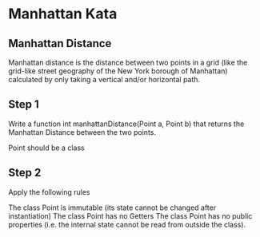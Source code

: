 # Manhattan Kata

## Manhattan Distance

Manhattan distance is the distance between two points in a grid (like the grid-like street geography of the New York borough of Manhattan) calculated by only taking a vertical and/or horizontal path.

## Step 1

Write a function int manhattanDistance(Point a, Point b) that returns the Manhattan Distance between the two points.

Point should be a class

## Step 2

Apply the following rules

The class Point is immutable (its state cannot be changed after instantiation)
The class Point has no Getters
The class Point has no public properties (i.e. the internal state cannot be read from outside the class).
